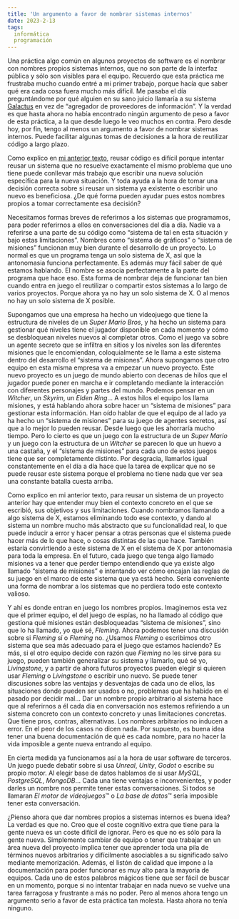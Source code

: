 ```yaml
---
title: 'Un argumento a favor de nombrar sistemas internos'
date: 2023-2-13
tags:
  informática
  programación
---
```

Una práctica algo común en algunos proyectos de software es el nombrar con nombres propios sistemas internos, que no son parte de la interfaz pública y sólo son visibles para el equipo. Recuerdo que esta práctica me frustraba mucho cuando entré a mi primer trabajo, porque hacía que saber qué era cada cosa fuera mucho más difícil. Me pasaba el día preguntándome por qué alguien en su sano juicio llamaría a su sistema [Galactus](https://www.youtube.com/watch?v=y8OnoxKotPQ) en vez de “agregador de proveedores de información”. Y la verdad es que hasta ahora no había encontrado ningún argumento de peso a favor de esta práctica, a la que desde luego le veo muchos en contra. Pero desde hoy, por fin, tengo al menos un argumento a favor de nombrar sistemas internos. Puede facilitar algunas tomas de decisiones a la hora de reutilizar código a largo plazo.

Como explico en [mi anterior texto](/posts/reusar-codigo-es-dificil), reusar código es difícil porque intentar reusar un sistema que no resuelve exactamente el mismo problema que uno tiene puede conllevar más trabajo que escribir una nueva solución específica para la nueva situación. Y toda ayuda a la hora de tomar una decisión correcta sobre si reusar un sistema ya existente o escribir uno nuevo es beneficiosa. ¿De qué forma pueden ayudar pues estos nombres propios a tomar correctamente esa decisión?

Necesitamos formas breves de referirnos a los sistemas que programamos, para poder referirnos a ellos en conversaciones del día a día. Nadie va a referirse a una parte de su código como “sistema de tal en esta situación y bajo estas limitaciones”. Nombres como “sistema de gráficos” o “sistema de misiones” funcionan muy bien durante el desarrollo de un proyecto. Lo normal es que un programa tenga un solo sistema de X, así que la antonomasia funciona perfectamente. Es además muy fácil saber de qué estamos hablando. El nombre se asocia perfectamente a la parte del programa que hace eso. Esta forma de nombrar deja de funcionar tan bien cuando entra en juego el reutilizar o compartir estos sistemas a lo largo de varios proyectos. Porque ahora ya no hay un solo sistema de X. O al menos no hay un solo sistema de X posible.

Supongamos que una empresa ha hecho un videojuego que tiene la estructura de niveles de un *Super Mario Bros*, y ha hecho un sistema para gestionar qué niveles tiene el jugador disponible en cada momento y cómo se desbloquean niveles nuevos al completar otros. Como el juego va sobre un agente secreto que se infiltra en sitios y los niveles son las diferentes misiones que le encomiendan, coloquialmente se le llama a este sistema dentro del desarrollo el “sistema de misiones”. Ahora supongamos que otro equipo en esta misma empresa va a empezar un nuevo proyecto. Este nuevo proyecto es un juego de mundo abierto con decenas de hilos que el jugador puede poner en marcha e ir completando mediante la interacción con diferentes personajes y partes del mundo. Podemos pensar en un *Witcher*, un *Skyrim*, un *Elden Ring*… A estos hilos el equipo los llama misiones, y está hablando ahora sobre hacer un “sistema de misiones” para gestionar esta información. Han oído hablar de que el equipo de al lado ya ha hecho un “sistema de misiones” para su juego de agentes secretos, así que a lo mejor lo pueden reusar. Desde luego que les ahorraría mucho tiempo. Pero lo cierto es que un juego con la estructura de un *Super Mario* y un juego con la estructura de un *Witcher* se parecen lo que un huevo a una castaña, y el “sistema de misiones” para cada uno de estos juegos tiene que ser completamente distinto. Por desgracia, llamarlos igual constantemente en el día a día hace que la tarea de explicar que no se puede reusar este sistema porque el problema no tiene nada que ver sea una constante batalla cuesta arriba.

Como explico en mi anterior texto, para reusar un sistema de un proyecto anterior hay que entender muy bien el contexto concreto en el que se escribió, sus objetivos y sus limitaciones. Cuando nombramos llamando a algo sistema de X, estamos eliminando todo ese contexto, y dando al sistema un nombre mucho más abstracto que su funcionalidad real, lo que puede inducir a error y hacer pensar a otras personas que el sistema puede hacer más de lo que hace, o cosas distintas de las que hace. También estaría convirtiendo a este sistema de X en el sistema de X por antonomasia para toda la empresa. En el futuro, cada juego que tenga algo llamado misiones va a tener que perder tiempo entendiendo que ya existe algo llamado “sistema de misiones” e intentando ver cómo encajan las reglas de su juego en el marco de este sistema que ya está hecho. Sería conveniente una forma de nombrar a los sistemas que no perdiera todo este contexto valioso.

Y ahí es donde entran en juego los nombres propios. Imaginemos esta vez que el primer equipo, el del juego de espías, no ha llamado al código que gestiona qué misiones están desbloqueadas “sistema de misiones”, sino que lo ha llamado, yo qué sé, *Fleming*. Ahora podemos tener una discusión sobre si *Fleming* sí o *Fleming* no. ¿Usamos *Fleming* o escribimos otro sistema que sea más adecuado para el juego que estamos haciendo? Es más, si el otro equipo decide con razón que *Fleming* no les sirve para su juego, pueden también generalizar su sistema y llamarlo, qué sé yo, *Livingstone*, y a partir de ahora futuros proyectos pueden elegir si quieren usar *Fleming* o *Livingstone* o escribir uno nuevo. Se puede tener discusiones sobre las ventajas y desventajas de cada uno de ellos, las situaciones donde pueden ser usados o no, problemas que ha habido en el pasado por decidir mal… Dar un nombre propio arbitrario al sistema hace que al referirnos a él cada día en conversación nos estemos refiriendo a un sistema concreto con un contexto concreto y unas limitaciones concretas. Que tiene pros, contras, alternativas. Los nombres arbitrarios no inducen a error. En el peor de los casos no dicen nada. Por supuesto, es buena idea tener una buena documentación de qué es cada nombre, para no hacer la vida imposible a gente nueva entrando al equipo.

En cierta medida ya funcionamos así a la hora de usar software de terceros. Un juego puede debatir sobre si usa *Unreal*, *Unity*, *Godot* o escribe su propio motor. Al elegir base de datos hablamos de si usar *MySQL*, *PostgreSQL*, *MongoDB*… Cada una tiene ventajas e inconvenientes, y poder darles un nombre nos permite tener estas conversaciones. Si todos se llamaran *El motor de videojuegos*™️ o *La base de datos*™️ sería imposible tener esta conversación.

¿Pienso ahora que dar nombres propios a sistemas internos es buena idea? La verdad es que no. Creo que el coste cognitivo extra que tiene para la gente nueva es un coste difícil de ignorar. Pero es que no es sólo para la gente nueva. Simplemente cambiar de equipo o tener que trabajar en un área nueva del proyecto implica tener que aprender toda una pila de términos nuevos arbitrarios y difícilmente asociables a su significado salvo mediante memorización. Además, el listón de calidad que impone a la documentación para poder funcionar es muy alto para la mayoría de equipos. Cada uno de estos palabros mágicos tiene que ser fácil de buscar en un momento, porque si no intentar trabajar en nada nuevo se vuelve una tarea farragosa y frustrante a más no poder. Pero al menos ahora tengo un argumento serio a favor de esta práctica tan molesta. Hasta ahora no tenía ninguno.